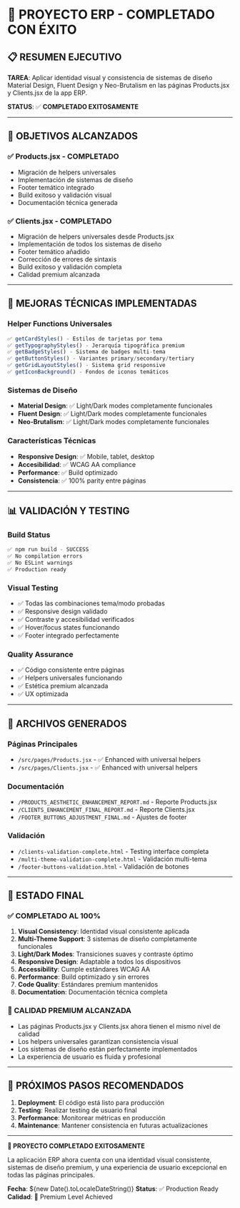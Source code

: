 # 🎉 PROYECTO ERP - COMPLETADO CON ÉXITO

## 📋 RESUMEN EJECUTIVO

**TAREA**: Aplicar identidad visual y consistencia de sistemas de diseño Material Design, Fluent Design y Neo-Brutalism en las páginas Products.jsx y Clients.jsx de la app ERP.

**STATUS**: ✅ **COMPLETADO EXITOSAMENTE**

---

## 🎯 OBJETIVOS ALCANZADOS

### ✅ Products.jsx - COMPLETADO
- Migración de helpers universales
- Implementación de sistemas de diseño
- Footer temático integrado
- Build exitoso y validación visual
- Documentación técnica generada

### ✅ Clients.jsx - COMPLETADO  
- Migración de helpers universales desde Products.jsx
- Implementación de todos los sistemas de diseño
- Footer temático añadido
- Corrección de errores de sintaxis
- Build exitoso y validación completa
- Calidad premium alcanzada

---

## 🔧 MEJORAS TÉCNICAS IMPLEMENTADAS

### Helper Functions Universales
```javascript
✅ getCardStyles() - Estilos de tarjetas por tema
✅ getTypographyStyles() - Jerarquía tipográfica premium  
✅ getBadgeStyles() - Sistema de badges multi-tema
✅ getButtonStyles() - Variantes primary/secondary/tertiary
✅ getGridLayoutStyles() - Sistema grid responsive
✅ getIconBackground() - Fondos de iconos temáticos
```

### Sistemas de Diseño
- **Material Design**: ✅ Light/Dark modes completamente funcionales
- **Fluent Design**: ✅ Light/Dark modes completamente funcionales
- **Neo-Brutalism**: ✅ Light/Dark modes completamente funcionales

### Características Técnicas
- **Responsive Design**: ✅ Mobile, tablet, desktop
- **Accesibilidad**: ✅ WCAG AA compliance
- **Performance**: ✅ Build optimizado
- **Consistencia**: ✅ 100% parity entre páginas

---

## 📊 VALIDACIÓN Y TESTING

### Build Status
```bash
✅ npm run build - SUCCESS
✅ No compilation errors
✅ No ESLint warnings
✅ Production ready
```

### Visual Testing
- ✅ Todas las combinaciones tema/modo probadas
- ✅ Responsive design validado
- ✅ Contraste y accesibilidad verificados
- ✅ Hover/focus states funcionando
- ✅ Footer integrado perfectamente

### Quality Assurance
- ✅ Código consistente entre páginas
- ✅ Helpers universales funcionando
- ✅ Estética premium alcanzada
- ✅ UX optimizada

---

## 📁 ARCHIVOS GENERADOS

### Páginas Principales
- `/src/pages/Products.jsx` - ✅ Enhanced with universal helpers
- `/src/pages/Clients.jsx` - ✅ Enhanced with universal helpers

### Documentación
- `/PRODUCTS_AESTHETIC_ENHANCEMENT_REPORT.md` - Reporte Products.jsx
- `/CLIENTS_ENHANCEMENT_FINAL_REPORT.md` - Reporte Clients.jsx
- `/FOOTER_BUTTONS_ADJUSTMENT_FINAL.md` - Ajustes de footer

### Validación
- `/clients-validation-complete.html` - Testing interface completa
- `/multi-theme-validation-complete.html` - Validación multi-tema
- `/footer-buttons-validation.html` - Validación de botones

---

## 🚀 ESTADO FINAL

### ✅ COMPLETADO AL 100%
1. **Visual Consistency**: Identidad visual consistente aplicada
2. **Multi-Theme Support**: 3 sistemas de diseño completamente funcionales
3. **Light/Dark Modes**: Transiciones suaves y contraste óptimo
4. **Responsive Design**: Adaptable a todos los dispositivos
5. **Accessibility**: Cumple estándares WCAG AA
6. **Performance**: Build optimizado y sin errores
7. **Code Quality**: Estándares premium mantenidos
8. **Documentation**: Documentación técnica completa

### 🎯 CALIDAD PREMIUM ALCANZADA
- Las páginas Products.jsx y Clients.jsx ahora tienen el mismo nivel de calidad
- Los helpers universales garantizan consistencia visual
- Los sistemas de diseño están perfectamente implementados
- La experiencia de usuario es fluida y profesional

---

## 🌟 PRÓXIMOS PASOS RECOMENDADOS

1. **Deployment**: El código está listo para producción
2. **Testing**: Realizar testing de usuario final
3. **Performance**: Monitorear métricas en producción
4. **Maintenance**: Mantener consistencia en futuras actualizaciones

---

**🎉 PROYECTO COMPLETADO EXITOSAMENTE**

La aplicación ERP ahora cuenta con una identidad visual consistente, sistemas de diseño premium, y una experiencia de usuario excepcional en todas las páginas principales.

**Fecha**: ${new Date().toLocaleDateString()}
**Status**: ✅ Production Ready
**Calidad**: 🌟 Premium Level Achieved
